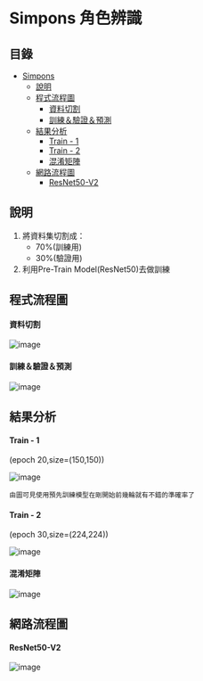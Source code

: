 Simpons 角色辨識  
===

## 目錄  

* [Simpons](#Simpons)  
  * [說明](#說明)  
  * [程式流程圖](#程式流程圖)  
     * [資料切割](#資料切割)  
     * [訓練＆驗證＆預測](#訓練＆驗證＆預測)  
  * [結果分析](#結果分析)  
     * [Train - 1](#Train---1)  
     * [Train - 2](#Train---2)  
     * [混淆矩陣](#混淆矩陣)  
  * [網路流程圖](#網路流程圖)  
     * [ResNet50-V2](#ResNet50-V2)  
  
  


 說明  
 ---
 
1. 將資料集切割成：  
    * 70%(訓練用)  
    * 30%(驗證用)  
4. 利用Pre-Train Model(ResNet50)去做訓練  




程式流程圖
---
#### 資料切割  

![image](https://github.com/t108368530/ML-Class_Simpons/blob/master/png/split_train%26valid.png)  

#### 訓練＆驗證＆預測  

![image](https://github.com/t108368530/ML-Class_Simpons/blob/master/png/train.png)  



結果分析
---
#### Train - 1  
(epoch 20,size=(150,150))

![image](https://github.com/t108368530/ML-Class_Simpons/blob/master/png/tensorboard1.png)  

`由圖可見使用預先訓練模型在剛開始前幾輪就有不錯的準確率了`  


#### Train - 2  
(epoch 30,size=(224,224))  

![image](https://github.com/t108368530/ML-Class_Simpons/blob/master/png/tensorboard2.png)  

#### 混淆矩陣  

![image](https://github.com/t108368530/ML-Class_Simpons/blob/master/png/CM.png)  


網路流程圖  
---

#### ResNet50-V2  

![image](https://github.com/t108368530/ML-Class_Simpons/blob/master/png/ResNet50-V2-simpons.png)  
